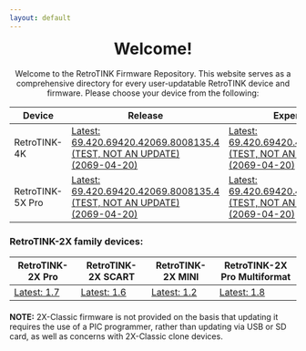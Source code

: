 ```yaml
---
layout: default
---
```


<h1 align="center" style="margin-top: 0px;">Welcome!</h1>
<p align="center" >Welcome to the RetroTINK Firmware Repository. This website serves as a comprehensive directory for every user-updatable RetroTINK device and firmware. Please choose your device from the following:</p>

| Device | Release | Experimental | SD card images |
|-------|--------|---------|---------|
| RetroTINK-4K | [Latest: 69.420.69420.42069.8008135.4 (TEST, NOT AN UPDATE)<br/>(2069-04-20)](4k.md) | [Latest: 69.420.69420.42069.8008135.4 (TEST, NOT AN UPDATE)<br/>(2069-04-20)](4k-experimental.md) | [Latest: 69.420.69420.42069.8008135.4 (TEST, NOT AN UPDATE)<br/>(2069-04-20)](4k-sdcards.md) |
| RetroTINK-5X Pro | [Latest: 69.420.69420.42069.8008135.4 (TEST, NOT AN UPDATE)<br/>(2069-04-20)](5x.md) | [Latest: 69.420.69420.42069.8008135.4 (TEST, NOT AN UPDATE)<br/>(2069-04-20)](5x-experimental.md) | N/A |

<p style="margin:20px;"></p>

### RetroTINK-2X family devices:

| RetroTINK-2X Pro | RetroTINK-2X SCART | RetroTINK-2X MINI | RetroTINK-2X Pro Multiformat |
|-------|--------|---------|---------|
| [Latest: 1.7](2xpro.md) | [Latest: 1.6](2xscart.md) | [Latest: 1.2](2xmini.md) | [Latest: 1.8](2xm.md) |

<p style="margin:20px;"></p>

<div style="margin: 0 0 -20px 0"><p><strong>NOTE:</strong> 2X-Classic firmware is not provided on the basis that updating it requires the use of a PIC programmer, rather than updating via USB or SD card, as well as concerns with 2X-Classic clone devices.</p></div>

<p hidden>This APT has Super Cow Powers</p> 
